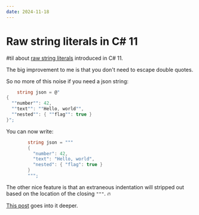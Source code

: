```yaml
---
date: 2024-11-18
---
```


# Raw string literals in C# 11

#til about [raw string literals](https://learn.microsoft.com/en-us/dotnet/csharp/language-reference/tokens/raw-string) introduced in C# 11.

The big improvement to me is that you don't need to escape double quotes.

So no more of this noise if you need a json string:

```csharp
    string json = @"
{
  ""number"": 42,
  ""text"": ""Hello, world"",
  ""nested"": { ""flag"": true }
}";
```

You can now write:

```csharp
        string json = """
        {
          "number": 42,
          "text": "Hello, world",
          "nested": { "flag": true }
        }
        """;
```

The other nice feature is that an extraneous indentation will stripped out based on the location of the closing `"""`. 🔥

[This post](https://www.stevefenton.co.uk/blog/2022/02/raw-string-literals-in-c/) goes into it deeper.
